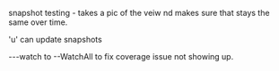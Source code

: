 snapshot testing - takes a pic of the veiw nd makes sure that stays the same over time. 

'u' can update snapshots

---watch to --WatchAll to fix coverage issue not showing up. 

